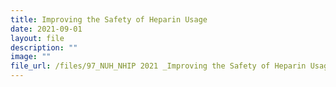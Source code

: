 ```yaml
---
title: Improving the Safety of Heparin Usage
date: 2021-09-01
layout: file
description: ""
image: ""
file_url: /files/97_NUH_NHIP 2021 _Improving the Safety of Heparin Usage - COMBINED.pdf
---
```

